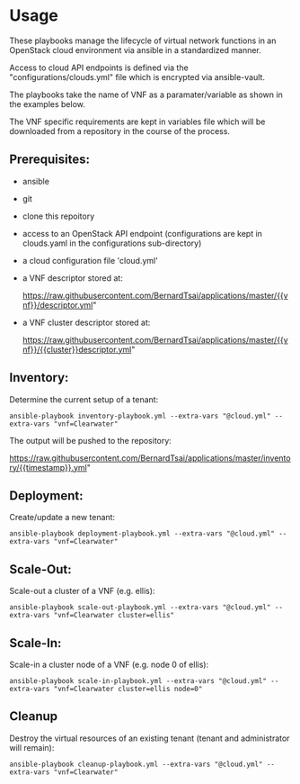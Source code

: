 Usage
=====

These playbooks manage the lifecycle of virtual network functions in an OpenStack cloud environment via ansible in a standardized manner.

Access to cloud API endpoints is defined
via the "configurations/clouds.yml" file
which is encrypted via ansible-vault.

The playbooks take the name of VNF as a paramater/variable as shown in the examples below.

The VNF specific requirements are kept in
variables file which will be downloaded from a repository in the course of the process.

Prerequisites:
--------------

* ansible
* git
* clone this repoitory
* access to an OpenStack API endpoint (configurations are kept in clouds.yaml in the configurations sub-directory)
* a cloud configuration file 'cloud.yml'
* a VNF descriptor stored at:

  https://raw.githubusercontent.com/BernardTsai/applications/master/{{vnf}}/descriptor.yml"
* a VNF cluster descriptor stored at:

  https://raw.githubusercontent.com/BernardTsai/applications/master/{{vnf}}/{{cluster}}descriptor.yml"


Inventory:
----------

Determine the current setup of a tenant:

    ansible-playbook inventory-playbook.yml --extra-vars "@cloud.yml" --extra-vars "vnf=Clearwater"

The output will be pushed to the repository:

  https://raw.githubusercontent.com/BernardTsai/applications/master/inventory/{{timestamp}}.yml"


Deployment:
-----------

Create/update a new tenant:

    ansible-playbook deployment-playbook.yml --extra-vars "@cloud.yml" --extra-vars "vnf=Clearwater"

Scale-Out:
----------

Scale-out a cluster of a VNF (e.g. ellis):

    ansible-playbook scale-out-playbook.yml --extra-vars "@cloud.yml" --extra-vars "vnf=Clearwater cluster=ellis"

Scale-In:
---------

Scale-in a cluster node of a VNF (e.g. node 0 of ellis):

    ansible-playbook scale-in-playbook.yml --extra-vars "@cloud.yml" --extra-vars "vnf=Clearwater cluster=ellis node=0"

Cleanup
----------

Destroy the virtual resources of an existing tenant (tenant and administrator will remain):

    ansible-playbook cleanup-playbook.yml --extra-vars "@cloud.yml" --extra-vars "vnf=Clearwater"
